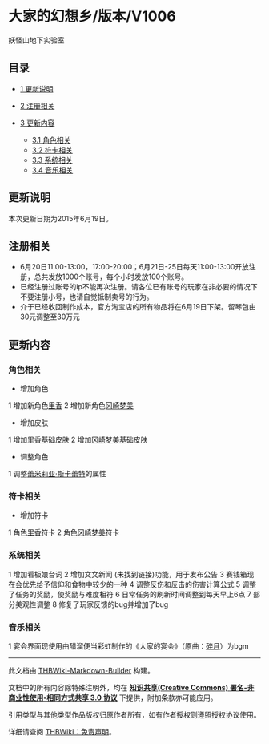 # 大家的幻想乡/版本/V1006

<!-- source html: G:\repos\THBWiki-Markdown-Builder\THBWikiMarkdown\Temp\main\f\f2\ns0%3A%E5%A4%A7%E5%AE%B6%E7%9A%84%E5%B9%BB%E6%83%B3%E4%B9%A1%2F%E7%89%88%E6%9C%AC%2FV1006.html -->

妖怪山地下实验室

## 目录

- [1 更新说明](#更新说明)
- [2 注册相关](#注册相关)
- [3 更新内容](#更新内容)

  - [3.1 角色相关](#角色相关)
  - [3.2 符卡相关](#符卡相关)
  - [3.3 系统相关](#系统相关)
  - [3.4 音乐相关](#音乐相关)







## 更新说明
  
本次更新日期为2015年6月19日。
  

## 注册相关
- 6月20日11:00-13:00，17:00-20:00；6月21日-25日每天11:00-13:00开放注册，总共发放1000个账号，每个小时发放100个账号。
- 已经注册过账号的ip不能再次注册。请各位已有账号的玩家在非必要的情况下不要注册小号，也请自觉抵制卖号的行为。
- 介于已经收回制作成本，官方淘宝店的所有物品将在6月19日下架。留琴包由30元调整至30万元

## 更新内容
### 角色相关
- 增加角色

1 增加新角色[里香](./大家的幻想乡-人物-里香.md)
2 增加新角色[冈崎梦美](./大家的幻想乡-人物-冈崎梦美.md)

- 增加皮肤

1 增加[里香](./大家的幻想乡-人物-里香.md)基础皮肤
2 增加[冈崎梦美](./大家的幻想乡-人物-冈崎梦美.md)基础皮肤

- 调整角色

1 调整[蕾米莉亚·斯卡蕾特](./大家的幻想乡-人物-蕾米莉亚·斯卡蕾特.md)的属性

### 符卡相关
- 增加符卡

1 角色[里香](./大家的幻想乡-人物-里香.md)符卡
2 角色[冈崎梦美](./大家的幻想乡-人物-冈崎梦美.md)符卡

### 系统相关
1 增加看板娘台词
2 增加文文新闻 (未找到链接)功能，用于发布公告
3 赛钱箱现在会优先给予信仰和食物中较少的一种
4 调整反伤和反击的伤害计算公式
5 调整了任务的奖励，使奖励与难度相符
6 日常任务的刷新时间调整到每天早上6点
7 部分美观性调整
8 修复了玩家反馈的bug并增加了bug

### 音乐相关
1 宴会界面现使用由醋溜便当彩虹制作的《大家的宴会》（原曲：[碎月](./碎月.md)）为bgm





---

此文档由 [THBWiki-Markdown-Builder](https://github.com/Delsin-Yu/THBWiki-Markdown-Builder) 构建。

文档中的所有内容除特殊注明外，均在 [**知识共享(Creative Commons) 署名-非商业性使用-相同方式共享 3.0 协议**](https://creativecommons.org/licenses/by-sa/3.0/deed.zh-hans) 下提供，附加条款亦可能应用。

引用类型与其他类型作品版权归原作者所有，如有作者授权则遵照授权协议使用。

详细请查阅 [THBWiki：免责声明](https://thbwiki.cc/THBWiki:%E5%85%8D%E8%B4%A3%E5%A3%B0%E6%98%8E)。

